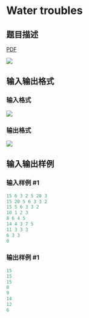 # Water troubles

## 题目描述

[problemUrl]: https://uva.onlinejudge.org/index.php?option=com_onlinejudge&Itemid=8&category=871&page=show_problem&problem=5036

[PDF](https://uva.onlinejudge.org/external/131/p13125.pdf)

![](https://cdn.luogu.com.cn/upload/vjudge_pic/UVA13125/9b7b27fc7d900155b549bdea90fcefc045cf8290.png)

## 输入输出格式

### 输入格式

![](https://cdn.luogu.com.cn/upload/vjudge_pic/UVA13125/766ea128225c78040f44c2796f0bf1cd3a9ef84b.png)

### 输出格式

![](https://cdn.luogu.com.cn/upload/vjudge_pic/UVA13125/19e0cae6ddaaae496241430ba713c8effe1e2deb.png)

## 输入输出样例

### 输入样例 #1

```cpp
15 6 3 2 5 20 3
15 20 5 6 3 3 2
15 5 6 3 3 2
10 1 2 3
8 6 4 5
14 4 3 7 5
11 3 3 3
6 3 3
0
```


### 输出样例 #1

```cpp
15
15
15
0
9
14
12
6
```


